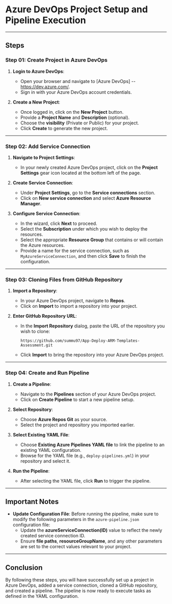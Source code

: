 # Azure DevOps Project Setup and Pipeline Execution

---

## Steps

### Step 01: Create Project in Azure DevOps

1. **Login to Azure DevOps**:
   - Open your browser and navigate to [Azure DevOps] -- https://dev.azure.com/.
   - Sign in with your Azure DevOps account credentials.

2. **Create a New Project**:
   - Once logged in, click on the **New Project** button.
   - Provide a **Project Name** and **Description** (optional).
   - Choose the **visibility** (Private or Public) for your project.
   - Click **Create** to generate the new project.

---

### Step 02: Add Service Connection

1. **Navigate to Project Settings**:
   - In your newly created Azure DevOps project, click on the **Project Settings** gear icon located at the bottom left of the page.

2. **Create Service Connection**:
   - Under **Project Settings**, go to the **Service connections** section.
   - Click on **New service connection** and select **Azure Resource Manager**.

3. **Configure Service Connection**:
   - In the wizard, click **Next** to proceed.
   - Select the **Subscription** under which you wish to deploy the resources.
   - Select the appropriate **Resource Group** that contains or will contain the Azure resources.
   - Provide a name for the service connection, such as `MyAzureServiceConnection`, and then click **Save** to finish the configuration.

---

### Step 03: Cloning Files from GitHub Repository

1. **Import a Repository**:
   - In your Azure DevOps project, navigate to **Repos**.
   - Click on **Import** to import a repository into your project.

2. **Enter GitHub Repository URL**:
   - In the **Import Repository** dialog, paste the URL of the repository you wish to clone:
     ``` 
     https://github.com/summu97/App-Deploy-ARM-Templates-Assessment.git
     ```
   - Click **Import** to bring the repository into your Azure DevOps project.

---

### Step 04: Create and Run Pipeline

1. **Create a Pipeline**:
   - Navigate to the **Pipelines** section of your Azure DevOps project.
   - Click on **Create Pipeline** to start a new pipeline setup.

2. **Select Repository**:
   - Choose **Azure Repos Git** as your source.
   - Select the project and repository you imported earlier.

3. **Select Existing YAML File**:
   - Choose **Existing Azure Pipelines YAML file** to link the pipeline to an existing YAML configuration.
   - Browse for the YAML file (e.g., `deploy-pipelines.yml`) in your repository and select it.

4. **Run the Pipeline**:
   - After selecting the YAML file, click **Run** to trigger the pipeline.

---

## Important Notes

- **Update Configuration File**:
   Before running the pipeline, make sure to modify the following parameters in the `azure-pipeline.json` configuration file:
   - Update the **azureServiceConnection(ID)** value to reflect the newly created service connection ID.
   - Ensure **file paths**, **resourceGroupName**, and any other parameters are set to the correct values relevant to your project.

---

## Conclusion

By following these steps, you will have successfully set up a project in Azure DevOps, added a service connection, cloned a GitHub repository, and created a pipeline. The pipeline is now ready to execute tasks as defined in the YAML configuration.
